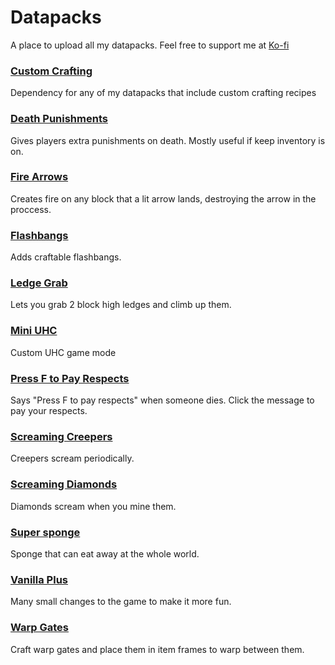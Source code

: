 # Datapacks
A place to upload all my datapacks. Feel free to support me at [Ko-fi](https://ko-fi.com/waifubeforelaifu)

### [Custom Crafting](https://github.com/WaifuBeforeLaifu/Datapacks/tree/master/Custom%20Crafting)
Dependency for any of my datapacks that include custom crafting recipes

### [Death Punishments](https://github.com/WaifuBeforeLaifu/Datapacks/tree/master/Death%20Punishments)
Gives players extra punishments on death. Mostly useful if keep inventory is on.

### [Fire Arrows](https://github.com/WaifuBeforeLaifu/Datapacks/tree/master/Fire%20Arrows)
Creates fire on any block that a lit arrow lands, destroying the arrow in the proccess.

### [Flashbangs](https://github.com/WaifuBeforeLaifu/Datapacks/tree/master/Flashbangs)
Adds craftable flashbangs.

### [Ledge Grab](https://github.com/WaifuBeforeLaifu/Datapacks/tree/master/Ledge%20Grab)
Lets you grab 2 block high ledges and climb up them.

### [Mini UHC](https://github.com/WaifuBeforeLaifu/Datapacks/tree/master/Mini%20UHC)
Custom UHC game mode

### [Press F to Pay Respects](https://github.com/WaifuBeforeLaifu/Datapacks/tree/master/Press%20F%20to%20Pay%20Respects)
Says "Press F to pay respects" when someone dies. Click the message to pay your respects.

### [Screaming Creepers](https://github.com/WaifuBeforeLaifu/Datapacks/tree/master/Screaming%20Creepers)
Creepers scream periodically.

### [Screaming Diamonds](https://github.com/WaifuBeforeLaifu/Datapacks/tree/master/Screaming%20DIamonds)
Diamonds scream when you mine them.

### [Super sponge](https://github.com/WaifuBeforeLaifu/Datapacks/tree/master/Super%20Sponge)
Sponge that can eat away at the whole world.

### [Vanilla Plus](https://github.com/WaifuBeforeLaifu/Datapacks/tree/master/Vanilla%20Plus)
Many small changes to the game to make it more fun. 

### [Warp Gates](https://github.com/WaifuBeforeLaifu/Datapacks/tree/master/Warp%20Gates)
Craft warp gates and place them in item frames to warp between them.
